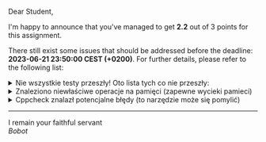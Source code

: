 Dear Student,

I'm happy to announce that you've managed to get **2.2** out of 3 points for this assignment.

There still exist some issues that should be addressed before the deadline: **2023-06-21 23:50:00 CEST (+0200)**. For further details, please refer to the following list:

<details><summary>Nie wszystkie testy przeszły! Oto lista tych co nie przeszły:</summary>1.&nbsp;FileMatrixTester.containerHasBeginEndMethodsReturningIterator<br>2.&nbsp;FileMatrixTester.containerHasIteratowWorkingWithForLoop<br>3.&nbsp;FileMatrixTester.containerHasIteratowWorkingWithStl</details>
<details><summary>Znaleziono niewłaściwe operacje na pamięci (zapewne wycieki pamieci)</summary>Memcheck,&nbsp;a&nbsp;memory&nbsp;error&nbsp;detector<br>Copyright&nbsp;(C)&nbsp;2002-2017,&nbsp;and&nbsp;GNU&nbsp;GPL'd,&nbsp;by&nbsp;Julian&nbsp;Seward&nbsp;et&nbsp;al.<br>Using&nbsp;Valgrind-3.18.1&nbsp;and&nbsp;LibVEX;&nbsp;rerun&nbsp;with&nbsp;-h&nbsp;for&nbsp;copyright&nbsp;info<br>Command:&nbsp;/tmp/tmpfyvz0_nr/student/zaj13FileMatrix/build//bin/unit_tests<br><br>Running&nbsp;main()&nbsp;from&nbsp;/tmp/tmpfyvz0_nr/student/zaj13FileMatrix/unitTests/lib/googletest/src/gtest_main.cc<br>[==========]&nbsp;Running&nbsp;15&nbsp;tests&nbsp;from&nbsp;1&nbsp;test&nbsp;suite.<br>[----------]&nbsp;Global&nbsp;test&nbsp;environment&nbsp;set-up.<br>[----------]&nbsp;15&nbsp;tests&nbsp;from&nbsp;FileMatrixTester<br>[&nbsp;RUN&nbsp;&nbsp;&nbsp;&nbsp;&nbsp;&nbsp;]&nbsp;FileMatrixTester.initialisationOfSingleElementMatrix_expectedFileCreated<br>[&nbsp;&nbsp;&nbsp;&nbsp;&nbsp;&nbsp;&nbsp;OK&nbsp;]&nbsp;FileMatrixTester.initialisationOfSingleElementMatrix_expectedFileCreated&nbsp;(93&nbsp;ms)<br>[&nbsp;RUN&nbsp;&nbsp;&nbsp;&nbsp;&nbsp;&nbsp;]&nbsp;FileMatrixTester.initialisationOfMatrixSingleColumnButMultipleRows_expectedFileWithProperSizeCreated<br>[&nbsp;&nbsp;&nbsp;&nbsp;&nbsp;&nbsp;&nbsp;OK&nbsp;]&nbsp;FileMatrixTester.initialisationOfMatrixSingleColumnButMultipleRows_expectedFileWithProperSizeCreated&nbsp;(15&nbsp;ms)<br>[&nbsp;RUN&nbsp;&nbsp;&nbsp;&nbsp;&nbsp;&nbsp;]&nbsp;FileMatrixTester.initialisationOfMatrixMultipleColumnAndSingleRow_expectedFileWithProperSizeCreated<br>[&nbsp;&nbsp;&nbsp;&nbsp;&nbsp;&nbsp;&nbsp;OK&nbsp;]&nbsp;FileMatrixTester.initialisationOfMatrixMultipleColumnAndSingleRow_expectedFileWithProperSizeCreated&nbsp;(15&nbsp;ms)<br>[&nbsp;RUN&nbsp;&nbsp;&nbsp;&nbsp;&nbsp;&nbsp;]&nbsp;FileMatrixTester.initialisationOfSquareMatrixMultipleColumnAndMultipleRows_expectedFileWithProperSizeCreated<br>[&nbsp;&nbsp;&nbsp;&nbsp;&nbsp;&nbsp;&nbsp;OK&nbsp;]&nbsp;FileMatrixTester.initialisationOfSquareMatrixMultipleColumnAndMultipleRows_expectedFileWithProperSizeCreated&nbsp;(24&nbsp;ms)<br>[&nbsp;RUN&nbsp;&nbsp;&nbsp;&nbsp;&nbsp;&nbsp;]&nbsp;FileMatrixTester.accesingMatrixDataWithTooGreatIndex_expectedThrowingOutOfRangeException<br>[&nbsp;&nbsp;&nbsp;&nbsp;&nbsp;&nbsp;&nbsp;OK&nbsp;]&nbsp;FileMatrixTester.accesingMatrixDataWithTooGreatIndex_expectedThrowingOutOfRangeException&nbsp;(50&nbsp;ms)<br>[&nbsp;RUN&nbsp;&nbsp;&nbsp;&nbsp;&nbsp;&nbsp;]&nbsp;FileMatrixTester.accesingMatrixElementsWithIndex_expectedSucessfullWriteAndRead<br>[&nbsp;&nbsp;&nbsp;&nbsp;&nbsp;&nbsp;&nbsp;OK&nbsp;]&nbsp;FileMatrixTester.accesingMatrixElementsWithIndex_expectedSucessfullWriteAndRead&nbsp;(40&nbsp;ms)<br>[&nbsp;RUN&nbsp;&nbsp;&nbsp;&nbsp;&nbsp;&nbsp;]&nbsp;FileMatrixTester.comparingOfMatrixesWithTheSameData_expectedComparationReturnsTrue<br>[&nbsp;&nbsp;&nbsp;&nbsp;&nbsp;&nbsp;&nbsp;OK&nbsp;]&nbsp;FileMatrixTester.comparingOfMatrixesWithTheSameData_expectedComparationReturnsTrue&nbsp;(85&nbsp;ms)<br>[&nbsp;RUN&nbsp;&nbsp;&nbsp;&nbsp;&nbsp;&nbsp;]&nbsp;FileMatrixTester.comparingDifferentMatrixesWithTheSameNumberOfRowsAndColumnsButDifferentData_expectedComparationReturnsFalse<br>[&nbsp;&nbsp;&nbsp;&nbsp;&nbsp;&nbsp;&nbsp;OK&nbsp;]&nbsp;FileMatrixTester.comparingDifferentMatrixesWithTheSameNumberOfRowsAndColumnsButDifferentData_expectedComparationReturnsFalse&nbsp;(25&nbsp;ms)<br>[&nbsp;RUN&nbsp;&nbsp;&nbsp;&nbsp;&nbsp;&nbsp;]&nbsp;FileMatrixTester.copyConstruction_expectedFileCopiedWithEqualBinaryData<br>[&nbsp;&nbsp;&nbsp;&nbsp;&nbsp;&nbsp;&nbsp;OK&nbsp;]&nbsp;FileMatrixTester.copyConstruction_expectedFileCopiedWithEqualBinaryData&nbsp;(2019&nbsp;ms)<br>[&nbsp;RUN&nbsp;&nbsp;&nbsp;&nbsp;&nbsp;&nbsp;]&nbsp;FileMatrixTester.assignmentOperatorCopying_expectedMatricesTheSame<br>Invalid&nbsp;read&nbsp;of&nbsp;size&nbsp;8<br>at&nbsp;0x4852934:&nbsp;memmove&nbsp;(in&nbsp;/usr/libexec/valgrind/vgpreload_memcheck-amd64-linux.so)<br>by&nbsp;0x139F89:&nbsp;unsigned&nbsp;long&nbsp;long*&nbsp;std::__copy_move<false,&nbsp;true,&nbsp;std::random_access_iterator_tag>::__copy_m<unsigned&nbsp;long&nbsp;long>(unsigned&nbsp;long&nbsp;long&nbsp;const*,&nbsp;unsigned&nbsp;long&nbsp;long&nbsp;const*,&nbsp;unsigned&nbsp;long&nbsp;long*)&nbsp;(in&nbsp;/tmp/tmpfyvz0_nr/student/zaj13FileMatrix/build/bin/unit_tests)<br>by&nbsp;0x1398F7:&nbsp;unsigned&nbsp;long&nbsp;long*&nbsp;std::__copy_move_a2<false,&nbsp;unsigned&nbsp;long&nbsp;long*,&nbsp;unsigned&nbsp;long&nbsp;long*>(unsigned&nbsp;long&nbsp;long*,&nbsp;unsigned&nbsp;long&nbsp;long*,&nbsp;unsigned&nbsp;long&nbsp;long*)&nbsp;(in&nbsp;/tmp/tmpfyvz0_nr/student/zaj13FileMatrix/build/bin/unit_tests)<br>by&nbsp;0x138AA1:&nbsp;unsigned&nbsp;long&nbsp;long*&nbsp;std::__copy_move_a1<false,&nbsp;unsigned&nbsp;long&nbsp;long*,&nbsp;unsigned&nbsp;long&nbsp;long*>(unsigned&nbsp;long&nbsp;long*,&nbsp;unsigned&nbsp;long&nbsp;long*,&nbsp;unsigned&nbsp;long&nbsp;long*)&nbsp;(in&nbsp;/tmp/tmpfyvz0_nr/student/zaj13FileMatrix/build/bin/unit_tests)<br>by&nbsp;0x136D17:&nbsp;unsigned&nbsp;long&nbsp;long*&nbsp;std::__copy_move_a<false,&nbsp;unsigned&nbsp;long&nbsp;long*,&nbsp;unsigned&nbsp;long&nbsp;long*>(unsigned&nbsp;long&nbsp;long*,&nbsp;unsigned&nbsp;long&nbsp;long*,&nbsp;unsigned&nbsp;long&nbsp;long*)&nbsp;(in&nbsp;/tmp/tmpfyvz0_nr/student/zaj13FileMatrix/build/bin/unit_tests)<br>by&nbsp;0x133090:&nbsp;unsigned&nbsp;long&nbsp;long*&nbsp;std::copy<unsigned&nbsp;long&nbsp;long*,&nbsp;unsigned&nbsp;long&nbsp;long*>(unsigned&nbsp;long&nbsp;long*,&nbsp;unsigned&nbsp;long&nbsp;long*,&nbsp;unsigned&nbsp;long&nbsp;long*)&nbsp;(in&nbsp;/tmp/tmpfyvz0_nr/student/zaj13FileMatrix/build/bin/unit_tests)<br>by&nbsp;0x12E33B:&nbsp;FileMatrix<unsigned&nbsp;long&nbsp;long,&nbsp;unsigned&nbsp;long>::copy(FileMatrix<unsigned&nbsp;long&nbsp;long,&nbsp;unsigned&nbsp;long>&nbsp;const&)&nbsp;(in&nbsp;/tmp/tmpfyvz0_nr/student/zaj13FileMatrix/build/bin/unit_tests)<br>by&nbsp;0x1289B8:&nbsp;FileMatrix<unsigned&nbsp;long&nbsp;long,&nbsp;unsigned&nbsp;long>::operator=(FileMatrix<unsigned&nbsp;long&nbsp;long,&nbsp;unsigned&nbsp;long>&nbsp;const&)&nbsp;(in&nbsp;/tmp/tmpfyvz0_nr/student/zaj13FileMatrix/build/bin/unit_tests)<br>by&nbsp;0x11B4AD:&nbsp;FileMatrixTester_assignmentOperatorCopying_expectedMatricesTheSame_Test::TestBody()&nbsp;(in&nbsp;/tmp/tmpfyvz0_nr/student/zaj13FileMatrix/build/bin/unit_tests)<br>by&nbsp;0x183DC0:&nbsp;void&nbsp;testing::internal::HandleSehExceptionsInMethodIfSupported<testing::Test,&nbsp;void>(testing::Test*,&nbsp;void&nbsp;(testing::Test::*)(),&nbsp;char&nbsp;const*)&nbsp;(in&nbsp;/tmp/tmpfyvz0_nr/student/zaj13FileMatrix/build/bin/unit_tests)<br>by&nbsp;0x17C4EC:&nbsp;void&nbsp;testing::internal::HandleExceptionsInMethodIfSupported<testing::Test,&nbsp;void>(testing::Test*,&nbsp;void&nbsp;(testing::Test::*)(),&nbsp;char&nbsp;const*)&nbsp;(in&nbsp;/tmp/tmpfyvz0_nr/student/zaj13FileMatrix/build/bin/unit_tests)<br>by&nbsp;0x15755B:&nbsp;testing::Test::Run()&nbsp;(in&nbsp;/tmp/tmpfyvz0_nr/student/zaj13FileMatrix/build/bin/unit_tests)<br>Address&nbsp;0x4eaac90&nbsp;is&nbsp;0&nbsp;bytes&nbsp;after&nbsp;a&nbsp;block&nbsp;of&nbsp;size&nbsp;800&nbsp;alloc'd<br>at&nbsp;0x484A2F3:&nbsp;operator&nbsp;new[](unsigned&nbsp;long)&nbsp;(in&nbsp;/usr/libexec/valgrind/vgpreload_memcheck-amd64-linux.so)<br>by&nbsp;0x132B4D:&nbsp;std::_MakeUniq<unsigned&nbsp;long&nbsp;long&nbsp;[]>::__array&nbsp;std::make_unique<unsigned&nbsp;long&nbsp;long&nbsp;[]>(unsigned&nbsp;long)&nbsp;(in&nbsp;/tmp/tmpfyvz0_nr/student/zaj13FileMatrix/build/bin/unit_tests)<br>by&nbsp;0x12DE1C:&nbsp;FileMatrix<unsigned&nbsp;long&nbsp;long,&nbsp;unsigned&nbsp;long>::loadRow(unsigned&nbsp;long)&nbsp;const&nbsp;(in&nbsp;/tmp/tmpfyvz0_nr/student/zaj13FileMatrix/build/bin/unit_tests)<br>by&nbsp;0x12889E:&nbsp;FileMatrix<unsigned&nbsp;long&nbsp;long,&nbsp;unsigned&nbsp;long>::operator[](unsigned&nbsp;long)&nbsp;(in&nbsp;/tmp/tmpfyvz0_nr/student/zaj13FileMatrix/build/bin/unit_tests)<br>by&nbsp;0x11B41B:&nbsp;FileMatrixTester_assignmentOperatorCopying_expectedMatricesTheSame_Test::TestBody()&nbsp;(in&nbsp;/tmp/tmpfyvz0_nr/student/zaj13FileMatrix/build/bin/unit_tests)<br>by&nbsp;0x183DC0:&nbsp;void&nbsp;testing::internal::HandleSehExceptionsInMethodIfSupported<testing::Test,&nbsp;void>(testing::Test*,&nbsp;void&nbsp;(testing::Test::*)(),&nbsp;char&nbsp;const*)&nbsp;(in&nbsp;/tmp/tmpfyvz0_nr/student/zaj13FileMatrix/build/bin/unit_tests)<br>by&nbsp;0x17C4EC:&nbsp;void&nbsp;testing::internal::HandleExceptionsInMethodIfSupported<testing::Test,&nbsp;void>(testing::Test*,&nbsp;void&nbsp;(testing::Test::*)(),&nbsp;char&nbsp;const*)&nbsp;(in&nbsp;/tmp/tmpfyvz0_nr/student/zaj13FileMatrix/build/bin/unit_tests)<br>by&nbsp;0x15755B:&nbsp;testing::Test::Run()&nbsp;(in&nbsp;/tmp/tmpfyvz0_nr/student/zaj13FileMatrix/build/bin/unit_tests)<br>by&nbsp;0x158076:&nbsp;testing::TestInfo::Run()&nbsp;(in&nbsp;/tmp/tmpfyvz0_nr/student/zaj13FileMatrix/build/bin/unit_tests)<br>by&nbsp;0x1589B4:&nbsp;testing::TestSuite::Run()&nbsp;(in&nbsp;/tmp/tmpfyvz0_nr/student/zaj13FileMatrix/build/bin/unit_tests)<br>by&nbsp;0x168D64:&nbsp;testing::internal::UnitTestImpl::RunAllTests()&nbsp;(in&nbsp;/tmp/tmpfyvz0_nr/student/zaj13FileMatrix/build/bin/unit_tests)<br>by&nbsp;0x184CD1:&nbsp;bool&nbsp;testing::internal::HandleSehExceptionsInMethodIfSupported<testing::internal::UnitTestImpl,&nbsp;bool>(testing::internal::UnitTestImpl*,&nbsp;bool&nbsp;(testing::internal::UnitTestImpl::*)(),&nbsp;char&nbsp;const*)&nbsp;(in&nbsp;/tmp/tmpfyvz0_nr/student/zaj13FileMatrix/build/bin/unit_tests)<br><br>Invalid&nbsp;read&nbsp;of&nbsp;size&nbsp;8<br>at&nbsp;0x485293F:&nbsp;memmove&nbsp;(in&nbsp;/usr/libexec/valgrind/vgpreload_memcheck-amd64-linux.so)<br>by&nbsp;0x139F89:&nbsp;unsigned&nbsp;long&nbsp;long*&nbsp;std::__copy_move<false,&nbsp;true,&nbsp;std::random_access_iterator_tag>::__copy_m<unsigned&nbsp;long&nbsp;long>(unsigned&nbsp;long&nbsp;long&nbsp;const*,&nbsp;unsigned&nbsp;long&nbsp;long&nbsp;const*,&nbsp;unsigned&nbsp;long&nbsp;long*)&nbsp;(in&nbsp;/tmp/tmpfyvz0_nr/student/zaj13FileMatrix/build/bin/unit_tests)<br>by&nbsp;0x1398F7:&nbsp;unsigned&nbsp;long&nbsp;long*&nbsp;std::__copy_move_a2<false,&nbsp;unsigned&nbsp;long&nbsp;long*,&nbsp;unsigned&nbsp;long&nbsp;long*>(unsigned&nbsp;long&nbsp;long*,&nbsp;unsigned&nbsp;long&nbsp;long*,&nbsp;unsigned&nbsp;long&nbsp;long*)&nbsp;(in&nbsp;/tmp/tmpfyvz0_nr/student/zaj13FileMatrix/build/bin/unit_tests)<br>by&nbsp;0x138AA1:&nbsp;unsigned&nbsp;long&nbsp;long*&nbsp;std::__copy_move_a1<false,&nbsp;unsigned&nbsp;long&nbsp;long*,&nbsp;unsigned&nbsp;long&nbsp;long*>(unsigned&nbsp;long&nbsp;long*,&nbsp;unsigned&nbsp;long&nbsp;long*,&nbsp;unsigned&nbsp;long&nbsp;long*)&nbsp;(in&nbsp;/tmp/tmpfyvz0_nr/student/zaj13FileMatrix/build/bin/unit_tests)<br>by&nbsp;0x136D17:&nbsp;unsigned&nbsp;long&nbsp;long*&nbsp;std::__copy_move_a<false,&nbsp;unsigned&nbsp;long&nbsp;long*,&nbsp;unsigned&nbsp;long&nbsp;long*>(unsigned&nbsp;long&nbsp;long*,&nbsp;unsigned&nbsp;long&nbsp;long*,&nbsp;unsigned&nbsp;long&nbsp;long*)&nbsp;(in&nbsp;/tmp/tmpfyvz0_nr/student/zaj13FileMatrix/build/bin/unit_tests)<br>by&nbsp;0x133090:&nbsp;unsigned&nbsp;long&nbsp;long*&nbsp;std::copy<unsigned&nbsp;long&nbsp;long*,&nbsp;unsigned&nbsp;long&nbsp;long*>(unsigned&nbsp;long&nbsp;long*,&nbsp;unsigned&nbsp;long&nbsp;long*,&nbsp;unsigned&nbsp;long&nbsp;long*)&nbsp;(in&nbsp;/tmp/tmpfyvz0_nr/student/zaj13FileMatrix/build/bin/unit_tests)<br>by&nbsp;0x12E33B:&nbsp;FileMatrix<unsigned&nbsp;long&nbsp;long,&nbsp;unsigned&nbsp;long>::copy(FileMatrix<unsigned&nbsp;long&nbsp;long,&nbsp;unsigned&nbsp;long>&nbsp;const&)&nbsp;(in&nbsp;/tmp/tmpfyvz0_nr/student/zaj13FileMatrix/build/bin/unit_tests)<br>by&nbsp;0x1289B8:&nbsp;FileMatrix<unsigned&nbsp;long&nbsp;long,&nbsp;unsigned&nbsp;long>::operator=(FileMatrix<unsigned&nbsp;long&nbsp;long,&nbsp;unsigned&nbsp;long>&nbsp;const&)&nbsp;(in&nbsp;/tmp/tmpfyvz0_nr/student/zaj13FileMatrix/build/bin/unit_tests)<br>by&nbsp;0x11B4AD:&nbsp;FileMatrixTester_assignmentOperatorCopying_expectedMatricesTheSame_Test::TestBody()&nbsp;(in&nbsp;/tmp/tmpfyvz0_nr/student/zaj13FileMatrix/build/bin/unit_tests)<br>by&nbsp;0x183DC0:&nbsp;void&nbsp;testing::internal::HandleSehExceptionsInMethodIfSupported<testing::Test,&nbsp;void>(testing::Test*,&nbsp;void&nbsp;(testing::Test::*)(),&nbsp;char&nbsp;const*)&nbsp;(in&nbsp;/tmp/tmpfyvz0_nr/student/zaj13FileMatrix/build/bin/unit_tests)<br>by&nbsp;0x17C4EC:&nbsp;void&nbsp;testing::internal::HandleExceptionsInMethodIfSupported<testing::Test,&nbsp;void>(testing::Test*,&nbsp;void&nbsp;(testing::Test::*)(),&nbsp;char&nbsp;const*)&nbsp;(in&nbsp;/tmp/tmpfyvz0_nr/student/zaj13FileMatrix/build/bin/unit_tests)<br>by&nbsp;0x15755B:&nbsp;testing::Test::Run()&nbsp;(in&nbsp;/tmp/tmpfyvz0_nr/student/zaj13FileMatrix/build/bin/unit_tests)<br>Address&nbsp;0x4eaac98&nbsp;is&nbsp;8&nbsp;bytes&nbsp;after&nbsp;a&nbsp;block&nbsp;of&nbsp;size&nbsp;800&nbsp;alloc'd<br>at&nbsp;0x484A2F3:&nbsp;operator&nbsp;new[](unsigned&nbsp;long)&nbsp;(in&nbsp;/usr/libexec/valgrind/vgpreload_memcheck-amd64-linux.so)<br>by&nbsp;0x132B4D:&nbsp;std::_MakeUniq<unsigned&nbsp;long&nbsp;long&nbsp;[]>::__array&nbsp;std::make_unique<unsigned&nbsp;long&nbsp;long&nbsp;[]>(unsigned&nbsp;long)&nbsp;(in&nbsp;/tmp/tmpfyvz0_nr/student/zaj13FileMatrix/build/bin/unit_tests)<br>by&nbsp;0x12DE1C:&nbsp;FileMatrix<unsigned&nbsp;long&nbsp;long,&nbsp;unsigned&nbsp;long>::loadRow(unsigned&nbsp;long)&nbsp;const&nbsp;(in&nbsp;/tmp/tmpfyvz0_nr/student/zaj13FileMatrix/build/bin/unit_tests)<br>by&nbsp;0x12889E:&nbsp;FileMatrix<unsigned&nbsp;long&nbsp;long,&nbsp;unsigned&nbsp;long>::operator[](unsigned&nbsp;long)&nbsp;(in&nbsp;/tmp/tmpfyvz0_nr/student/zaj13FileMatrix/build/bin/unit_tests)<br>by&nbsp;0x11B41B:&nbsp;FileMatrixTester_assignmentOperatorCopying_expectedMatricesTheSame_Test::TestBody()&nbsp;(in&nbsp;/tmp/tmpfyvz0_nr/student/zaj13FileMatrix/build/bin/unit_tests)<br>by&nbsp;0x183DC0:&nbsp;void&nbsp;testing::internal::HandleSehExceptionsInMethodIfSupported<testing::Test,&nbsp;void>(testing::Test*,&nbsp;void&nbsp;(testing::Test::*)(),&nbsp;char&nbsp;const*)&nbsp;(in&nbsp;/tmp/tmpfyvz0_nr/student/zaj13FileMatrix/build/bin/unit_tests)<br>by&nbsp;0x17C4EC:&nbsp;void&nbsp;testing::internal::HandleExceptionsInMethodIfSupported<testing::Test,&nbsp;void>(testing::Test*,&nbsp;void&nbsp;(testing::Test::*)(),&nbsp;char&nbsp;const*)&nbsp;(in&nbsp;/tmp/tmpfyvz0_nr/student/zaj13FileMatrix/build/bin/unit_tests)<br>by&nbsp;0x15755B:&nbsp;testing::Test::Run()&nbsp;(in&nbsp;/tmp/tmpfyvz0_nr/student/zaj13FileMatrix/build/bin/unit_tests)<br>by&nbsp;0x158076:&nbsp;testing::TestInfo::Run()&nbsp;(in&nbsp;/tmp/tmpfyvz0_nr/student/zaj13FileMatrix/build/bin/unit_tests)<br>by&nbsp;0x1589B4:&nbsp;testing::TestSuite::Run()&nbsp;(in&nbsp;/tmp/tmpfyvz0_nr/student/zaj13FileMatrix/build/bin/unit_tests)<br>by&nbsp;0x168D64:&nbsp;testing::internal::UnitTestImpl::RunAllTests()&nbsp;(in&nbsp;/tmp/tmpfyvz0_nr/student/zaj13FileMatrix/build/bin/unit_tests)<br>by&nbsp;0x184CD1:&nbsp;bool&nbsp;testing::internal::HandleSehExceptionsInMethodIfSupported<testing::internal::UnitTestImpl,&nbsp;bool>(testing::internal::UnitTestImpl*,&nbsp;bool&nbsp;(testing::internal::UnitTestImpl::*)(),&nbsp;char&nbsp;const*)&nbsp;(in&nbsp;/tmp/tmpfyvz0_nr/student/zaj13FileMatrix/build/bin/unit_tests)<br><br>Invalid&nbsp;read&nbsp;of&nbsp;size&nbsp;8<br>at&nbsp;0x4852947:&nbsp;memmove&nbsp;(in&nbsp;/usr/libexec/valgrind/vgpreload_memcheck-amd64-linux.so)<br>by&nbsp;0x139F89:&nbsp;unsigned&nbsp;long&nbsp;long*&nbsp;std::__copy_move<false,&nbsp;true,&nbsp;std::random_access_iterator_tag>::__copy_m<unsigned&nbsp;long&nbsp;long>(unsigned&nbsp;long&nbsp;long&nbsp;const*,&nbsp;unsigned&nbsp;long&nbsp;long&nbsp;const*,&nbsp;unsigned&nbsp;long&nbsp;long*)&nbsp;(in&nbsp;/tmp/tmpfyvz0_nr/student/zaj13FileMatrix/build/bin/unit_tests)<br>by&nbsp;0x1398F7:&nbsp;unsigned&nbsp;long&nbsp;long*&nbsp;std::__copy_move_a2<false,&nbsp;unsigned&nbsp;long&nbsp;long*,&nbsp;unsigned&nbsp;long&nbsp;long*>(unsigned&nbsp;long&nbsp;long*,&nbsp;unsigned&nbsp;long&nbsp;long*,&nbsp;unsigned&nbsp;long&nbsp;long*)&nbsp;(in&nbsp;/tmp/tmpfyvz0_nr/student/zaj13FileMatrix/build/bin/unit_tests)<br>by&nbsp;0x138AA1:&nbsp;unsigned&nbsp;long&nbsp;long*&nbsp;std::__copy_move_a1<false,&nbsp;unsigned&nbsp;long&nbsp;long*,&nbsp;unsigned&nbsp;long&nbsp;long*>(unsigned&nbsp;long&nbsp;long*,&nbsp;unsigned&nbsp;long&nbsp;long*,&nbsp;unsigned&nbsp;long&nbsp;long*)&nbsp;(in&nbsp;/tmp/tmpfyvz0_nr/student/zaj13FileMatrix/build/bin/unit_tests)<br>by&nbsp;0x136D17:&nbsp;unsigned&nbsp;long&nbsp;long*&nbsp;std::__copy_move_a<false,&nbsp;unsigned&nbsp;long&nbsp;long*,&nbsp;unsigned&nbsp;long&nbsp;long*>(unsigned&nbsp;long&nbsp;long*,&nbsp;unsigned&nbsp;long&nbsp;long*,&nbsp;unsigned&nbsp;long&nbsp;long*)&nbsp;(in&nbsp;/tmp/tmpfyvz0_nr/student/zaj13FileMatrix/build/bin/unit_tests)<br>by&nbsp;0x133090:&nbsp;unsigned&nbsp;long&nbsp;long*&nbsp;std::copy<unsigned&nbsp;long&nbsp;long*,&nbsp;unsigned&nbsp;long&nbsp;long*>(unsigned&nbsp;long&nbsp;long*,&nbsp;unsigned&nbsp;long&nbsp;long*,&nbsp;unsigned&nbsp;long&nbsp;long*)&nbsp;(in&nbsp;/tmp/tmpfyvz0_nr/student/zaj13FileMatrix/build/bin/unit_tests)<br>by&nbsp;0x12E33B:&nbsp;FileMatrix<unsigned&nbsp;long&nbsp;long,&nbsp;unsigned&nbsp;long>::copy(FileMatrix<unsigned&nbsp;long&nbsp;long,&nbsp;unsigned&nbsp;long>&nbsp;const&)&nbsp;(in&nbsp;/tmp/tmpfyvz0_nr/student/zaj13FileMatrix/build/bin/unit_tests)<br>by&nbsp;0x1289B8:&nbsp;FileMatrix<unsigned&nbsp;long&nbsp;long,&nbsp;unsigned&nbsp;long>::operator=(FileMatrix<unsigned&nbsp;long&nbsp;long,&nbsp;unsigned&nbsp;long>&nbsp;const&)&nbsp;(in&nbsp;/tmp/tmpfyvz0_nr/student/zaj13FileMatrix/build/bin/unit_tests)<br>by&nbsp;0x11B4AD:&nbsp;FileMatrixTester_assignmentOperatorCopying_expectedMatricesTheSame_Test::TestBody()&nbsp;(in&nbsp;/tmp/tmpfyvz0_nr/student/zaj13FileMatrix/build/bin/unit_tests)<br>by&nbsp;0x183DC0:&nbsp;void&nbsp;testing::internal::HandleSehExceptionsInMethodIfSupported<testing::Test,&nbsp;void>(testing::Test*,&nbsp;void&nbsp;(testing::Test::*)(),&nbsp;char&nbsp;const*)&nbsp;(in&nbsp;/tmp/tmpfyvz0_nr/student/zaj13FileMatrix/build/bin/unit_tests)<br>by&nbsp;0x17C4EC:&nbsp;void&nbsp;testing::internal::HandleExceptionsInMethodIfSupported<testing::Test,&nbsp;void>(testing::Test*,&nbsp;void&nbsp;(testing::Test::*)(),&nbsp;char&nbsp;const*)&nbsp;(in&nbsp;/tmp/tmpfyvz0_nr/student/zaj13FileMatrix/build/bin/unit_tests)<br>by&nbsp;0x15755B:&nbsp;testing::Test::Run()&nbsp;(in&nbsp;/tmp/tmpfyvz0_nr/student/zaj13FileMatrix/build/bin/unit_tests)<br>Address&nbsp;0x4eaaca0&nbsp;is&nbsp;16&nbsp;bytes&nbsp;after&nbsp;a&nbsp;block&nbsp;of&nbsp;size&nbsp;800&nbsp;alloc'd<br>at&nbsp;0x484A2F3:&nbsp;operator&nbsp;new[](unsigned&nbsp;long)&nbsp;(in&nbsp;/usr/libexec/valgrind/vgpreload_memcheck-amd64-linux.so)<br>by&nbsp;0x132B4D:&nbsp;std::_MakeUniq<unsigned&nbsp;long&nbsp;long&nbsp;[]>::__array&nbsp;std::make_unique<unsigned&nbsp;long&nbsp;long&nbsp;[]>(unsigned&nbsp;long)&nbsp;(in&nbsp;/tmp/tmpfyvz0_nr/student/zaj13FileMatrix/build/bin/unit_tests)<br>by&nbsp;0x12DE1C:&nbsp;FileMatrix<unsigned&nbsp;long&nbsp;long,&nbsp;unsigned&nbsp;long>::loadRow(unsigned&nbsp;long)&nbsp;const&nbsp;(in&nbsp;/tmp/tmpfyvz0_nr/student/zaj13FileMatrix/build/bin/unit_tests)<br>by&nbsp;0x12889E:&nbsp;FileMatrix<unsigned&nbsp;long&nbsp;long,&nbsp;unsigned&nbsp;long>::operator[](unsigned&nbsp;long)&nbsp;(in&nbsp;/tmp/tmpfyvz0_nr/student/zaj13FileMatrix/build/bin/unit_tests)<br>by&nbsp;0x11B41B:&nbsp;FileMatrixTester_assignmentOperatorCopying_expectedMatricesTheSame_Test::TestBody()&nbsp;(in&nbsp;/tmp/tmpfyvz0_nr/student/zaj13FileMatrix/build/bin/unit_tests)<br>by&nbsp;0x183DC0:&nbsp;void&nbsp;testing::internal::HandleSehExceptionsInMethodIfSupported<testing::Test,&nbsp;void>(testing::Test*,&nbsp;void&nbsp;(testing::Test::*)(),&nbsp;char&nbsp;const*)&nbsp;(in&nbsp;/tmp/tmpfyvz0_nr/student/zaj13FileMatrix/build/bin/unit_tests)<br>by&nbsp;0x17C4EC:&nbsp;void&nbsp;testing::internal::HandleExceptionsInMethodIfSupported<testing::Test,&nbsp;void>(testing::Test*,&nbsp;void&nbsp;(testing::Test::*)(),&nbsp;char&nbsp;const*)&nbsp;(in&nbsp;/tmp/tmpfyvz0_nr/student/zaj13FileMatrix/build/bin/unit_tests)<br>by&nbsp;0x15755B:&nbsp;testing::Test::Run()&nbsp;(in&nbsp;/tmp/tmpfyvz0_nr/student/zaj13FileMatrix/build/bin/unit_tests)<br>by&nbsp;0x158076:&nbsp;testing::TestInfo::Run()&nbsp;(in&nbsp;/tmp/tmpfyvz0_nr/student/zaj13FileMatrix/build/bin/unit_tests)<br>by&nbsp;0x1589B4:&nbsp;testing::TestSuite::Run()&nbsp;(in&nbsp;/tmp/tmpfyvz0_nr/student/zaj13FileMatrix/build/bin/unit_tests)<br>by&nbsp;0x168D64:&nbsp;testing::internal::UnitTestImpl::RunAllTests()&nbsp;(in&nbsp;/tmp/tmpfyvz0_nr/student/zaj13FileMatrix/build/bin/unit_tests)<br>by&nbsp;0x184CD1:&nbsp;bool&nbsp;testing::internal::HandleSehExceptionsInMethodIfSupported<testing::internal::UnitTestImpl,&nbsp;bool>(testing::internal::UnitTestImpl*,&nbsp;bool&nbsp;(testing::internal::UnitTestImpl::*)(),&nbsp;char&nbsp;const*)&nbsp;(in&nbsp;/tmp/tmpfyvz0_nr/student/zaj13FileMatrix/build/bin/unit_tests)<br><br>Invalid&nbsp;read&nbsp;of&nbsp;size&nbsp;8<br>at&nbsp;0x485294F:&nbsp;memmove&nbsp;(in&nbsp;/usr/libexec/valgrind/vgpreload_memcheck-amd64-linux.so)<br>by&nbsp;0x139F89:&nbsp;unsigned&nbsp;long&nbsp;long*&nbsp;std::__copy_move<false,&nbsp;true,&nbsp;std::random_access_iterator_tag>::__copy_m<unsigned&nbsp;long&nbsp;long>(unsigned&nbsp;long&nbsp;long&nbsp;const*,&nbsp;unsigned&nbsp;long&nbsp;long&nbsp;const*,&nbsp;unsigned&nbsp;long&nbsp;long*)&nbsp;(in&nbsp;/tmp/tmpfyvz0_nr/student/zaj13FileMatrix/build/bin/unit_tests)<br>by&nbsp;0x1398F7:&nbsp;unsigned&nbsp;long&nbsp;long*&nbsp;std::__copy_move_a2<false,&nbsp;unsigned&nbsp;long&nbsp;long*,&nbsp;unsigned&nbsp;long&nbsp;long*>(unsigned&nbsp;long&nbsp;long*,&nbsp;unsigned&nbsp;long&nbsp;long*,&nbsp;unsigned&nbsp;long&nbsp;long*)&nbsp;(in&nbsp;/tmp/tmpfyvz0_nr/student/zaj13FileMatrix/build/bin/unit_tests)<br>by&nbsp;0x138AA1:&nbsp;unsigned&nbsp;long&nbsp;long*&nbsp;std::__copy_move_a1<false,&nbsp;unsigned&nbsp;long&nbsp;long*,&nbsp;unsigned&nbsp;long&nbsp;long*>(unsigned&nbsp;long&nbsp;long*,&nbsp;unsigned&nbsp;long&nbsp;long*,&nbsp;unsigned&nbsp;long&nbsp;long*)&nbsp;(in&nbsp;/tmp/tmpfyvz0_nr/student/zaj13FileMatrix/build/bin/unit_tests)<br>by&nbsp;0x136D17:&nbsp;unsigned&nbsp;long&nbsp;long*&nbsp;std::__copy_move_a<false,&nbsp;unsigned&nbsp;long&nbsp;long*,&nbsp;unsigned&nbsp;long&nbsp;long*>(unsigned&nbsp;long&nbsp;long*,&nbsp;unsigned&nbsp;long&nbsp;long*,&nbsp;unsigned&nbsp;long&nbsp;long*)&nbsp;(in&nbsp;/tmp/tmpfyvz0_nr/student/zaj13FileMatrix/build/bin/unit_tests)<br>by&nbsp;0x133090:&nbsp;unsigned&nbsp;long&nbsp;long*&nbsp;std::copy<unsigned&nbsp;long&nbsp;long*,&nbsp;unsigned&nbsp;long&nbsp;long*>(unsigned&nbsp;long&nbsp;long*,&nbsp;unsigned&nbsp;long&nbsp;long*,&nbsp;unsigned&nbsp;long&nbsp;long*)&nbsp;(in&nbsp;/tmp/tmpfyvz0_nr/student/zaj13FileMatrix/build/bin/unit_tests)<br>by&nbsp;0x12E33B:&nbsp;FileMatrix<unsigned&nbsp;long&nbsp;long,&nbsp;unsigned&nbsp;long>::copy(FileMatrix<unsigned&nbsp;long&nbsp;long,&nbsp;unsigned&nbsp;long>&nbsp;const&)&nbsp;(in&nbsp;/tmp/tmpfyvz0_nr/student/zaj13FileMatrix/build/bin/unit_tests)<br>by&nbsp;0x1289B8:&nbsp;FileMatrix<unsigned&nbsp;long&nbsp;long,&nbsp;unsigned&nbsp;long>::operator=(FileMatrix<unsigned&nbsp;long&nbsp;long,&nbsp;unsigned&nbsp;long>&nbsp;const&)&nbsp;(in&nbsp;/tmp/tmpfyvz0_nr/student/zaj13FileMatrix/build/bin/unit_tests)<br>by&nbsp;0x11B4AD:&nbsp;FileMatrixTester_assignmentOperatorCopying_expectedMatricesTheSame_Test::TestBody()&nbsp;(in&nbsp;/tmp/tmpfyvz0_nr/student/zaj13FileMatrix/build/bin/unit_tests)<br>by&nbsp;0x183DC0:&nbsp;void&nbsp;testing::internal::HandleSehExceptionsInMethodIfSupported<testing::Test,&nbsp;void>(testing::Test*,&nbsp;void&nbsp;(testing::Test::*)(),&nbsp;char&nbsp;const*)&nbsp;(in&nbsp;/tmp/tmpfyvz0_nr/student/zaj13FileMatrix/build/bin/unit_tests)<br>by&nbsp;0x17C4EC:&nbsp;void&nbsp;testing::internal::HandleExceptionsInMethodIfSupported<testing::Test,&nbsp;void>(testing::Test*,&nbsp;void&nbsp;(testing::Test::*)(),&nbsp;char&nbsp;const*)&nbsp;(in&nbsp;/tmp/tmpfyvz0_nr/student/zaj13FileMatrix/build/bin/unit_tests)<br>by&nbsp;0x15755B:&nbsp;testing::Test::Run()&nbsp;(in&nbsp;/tmp/tmpfyvz0_nr/student/zaj13FileMatrix/build/bin/unit_tests)<br>Address&nbsp;0x4eaaca8&nbsp;is&nbsp;24&nbsp;bytes&nbsp;after&nbsp;a&nbsp;block&nbsp;of&nbsp;size&nbsp;800&nbsp;in&nbsp;arena&nbsp;"client"<br><br>[&nbsp;&nbsp;&nbsp;&nbsp;&nbsp;&nbsp;&nbsp;OK&nbsp;]&nbsp;FileMatrixTester.assignmentOperatorCopying_expectedMatricesTheSame&nbsp;(3696&nbsp;ms)<br>[&nbsp;RUN&nbsp;&nbsp;&nbsp;&nbsp;&nbsp;&nbsp;]&nbsp;FileMatrixTester.moveConstruction_expectedFileMovedButSourceObjectUsable<br>[&nbsp;&nbsp;&nbsp;&nbsp;&nbsp;&nbsp;&nbsp;OK&nbsp;]&nbsp;FileMatrixTester.moveConstruction_expectedFileMovedButSourceObjectUsable&nbsp;(1771&nbsp;ms)<br>[&nbsp;RUN&nbsp;&nbsp;&nbsp;&nbsp;&nbsp;&nbsp;]&nbsp;FileMatrixTester.assignmentOperatorMoving_expectedFileMovedButSourceObjectUsable<br>[&nbsp;&nbsp;&nbsp;&nbsp;&nbsp;&nbsp;&nbsp;OK&nbsp;]&nbsp;FileMatrixTester.assignmentOperatorMoving_expectedFileMovedButSourceObjectUsable&nbsp;(1712&nbsp;ms)<br>[&nbsp;RUN&nbsp;&nbsp;&nbsp;&nbsp;&nbsp;&nbsp;]&nbsp;FileMatrixTester.containerHasBeginEndMethodsReturningIterator<br>/tmp/tmpfyvz0_nr/student/zaj13FileMatrix/unitTests/FileMatrixTests.cpp:597:&nbsp;Failure<br>Failed<br>Iterator&nbsp;not&nbsp;implemented!<br>[&nbsp;&nbsp;FAILED&nbsp;&nbsp;]&nbsp;FileMatrixTester.containerHasBeginEndMethodsReturningIterator&nbsp;(41&nbsp;ms)<br>[&nbsp;RUN&nbsp;&nbsp;&nbsp;&nbsp;&nbsp;&nbsp;]&nbsp;FileMatrixTester.containerHasIteratowWorkingWithForLoop<br>/tmp/tmpfyvz0_nr/student/zaj13FileMatrix/unitTests/FileMatrixTests.cpp:638:&nbsp;Failure<br>Failed<br>Iterator&nbsp;not&nbsp;implemented!<br>[&nbsp;&nbsp;FAILED&nbsp;&nbsp;]&nbsp;FileMatrixTester.containerHasIteratowWorkingWithForLoop&nbsp;(10&nbsp;ms)<br>[&nbsp;RUN&nbsp;&nbsp;&nbsp;&nbsp;&nbsp;&nbsp;]&nbsp;FileMatrixTester.containerHasIteratowWorkingWithStl<br>/tmp/tmpfyvz0_nr/student/zaj13FileMatrix/unitTests/FileMatrixTests.cpp:679:&nbsp;Failure<br>Failed<br>Iterator&nbsp;not&nbsp;implemented!<br>[&nbsp;&nbsp;FAILED&nbsp;&nbsp;]&nbsp;FileMatrixTester.containerHasIteratowWorkingWithStl&nbsp;(8&nbsp;ms)<br>[----------]&nbsp;15&nbsp;tests&nbsp;from&nbsp;FileMatrixTester&nbsp;(9629&nbsp;ms&nbsp;total)<br><br>[----------]&nbsp;Global&nbsp;test&nbsp;environment&nbsp;tear-down<br>[==========]&nbsp;15&nbsp;tests&nbsp;from&nbsp;1&nbsp;test&nbsp;suite&nbsp;ran.&nbsp;(9679&nbsp;ms&nbsp;total)<br>[&nbsp;&nbsp;PASSED&nbsp;&nbsp;]&nbsp;12&nbsp;tests.<br>[&nbsp;&nbsp;FAILED&nbsp;&nbsp;]&nbsp;3&nbsp;tests,&nbsp;listed&nbsp;below:<br>[&nbsp;&nbsp;FAILED&nbsp;&nbsp;]&nbsp;FileMatrixTester.containerHasBeginEndMethodsReturningIterator<br>[&nbsp;&nbsp;FAILED&nbsp;&nbsp;]&nbsp;FileMatrixTester.containerHasIteratowWorkingWithForLoop<br>[&nbsp;&nbsp;FAILED&nbsp;&nbsp;]&nbsp;FileMatrixTester.containerHasIteratowWorkingWithStl<br><br>3&nbsp;FAILED&nbsp;TESTS<br><br>HEAP&nbsp;SUMMARY:<br>in&nbsp;use&nbsp;at&nbsp;exit:&nbsp;0&nbsp;bytes&nbsp;in&nbsp;0&nbsp;blocks<br>total&nbsp;heap&nbsp;usage:&nbsp;91,310&nbsp;allocs,&nbsp;91,310&nbsp;frees,&nbsp;67,166,799&nbsp;bytes&nbsp;allocated<br><br>All&nbsp;heap&nbsp;blocks&nbsp;were&nbsp;freed&nbsp;--&nbsp;no&nbsp;leaks&nbsp;are&nbsp;possible<br><br>For&nbsp;lists&nbsp;of&nbsp;detected&nbsp;and&nbsp;suppressed&nbsp;errors,&nbsp;rerun&nbsp;with:&nbsp;-s<br>ERROR&nbsp;SUMMARY:&nbsp;300&nbsp;errors&nbsp;from&nbsp;4&nbsp;contexts&nbsp;(suppressed:&nbsp;0&nbsp;from&nbsp;0)<br>Szczegóły&nbsp;w&nbsp;pliku:&nbsp;"valgrind.log"</details>
<details><summary>Cppcheck znalazł potencjalne błędy (to narzędzie może się pomylić)</summary>/tmp/tmpfyvz0_nr/student/zaj13FileMatrix/FileMatrix.hpp:58:5:&nbsp;warning:&nbsp;Class&nbsp;'FileMatrix&nbsp;<&nbsp;int8_t&nbsp;,&nbsp;unsigned&nbsp;long&nbsp;>'&nbsp;has&nbsp;a&nbsp;constructor&nbsp;with&nbsp;1&nbsp;argument&nbsp;that&nbsp;is&nbsp;not&nbsp;explicit.&nbsp;[noExplicitConstructor]<br>&nbsp;&nbsp;&nbsp;&nbsp;FileMatrix(const&nbsp;std::string&&nbsp;filename):&nbsp;filename_(filename)<br>&nbsp;&nbsp;&nbsp;&nbsp;^<br>/tmp/tmpfyvz0_nr/student/zaj13FileMatrix/FileMatrix.hpp:58:5:&nbsp;warning:&nbsp;Class&nbsp;'FileMatrix&nbsp;<&nbsp;int16_t&nbsp;,&nbsp;unsigned&nbsp;long&nbsp;>'&nbsp;has&nbsp;a&nbsp;constructor&nbsp;with&nbsp;1&nbsp;argument&nbsp;that&nbsp;is&nbsp;not&nbsp;explicit.&nbsp;[noExplicitConstructor]<br>&nbsp;&nbsp;&nbsp;&nbsp;FileMatrix(const&nbsp;std::string&&nbsp;filename):&nbsp;filename_(filename)<br>&nbsp;&nbsp;&nbsp;&nbsp;^<br>/tmp/tmpfyvz0_nr/student/zaj13FileMatrix/FileMatrix.hpp:58:5:&nbsp;warning:&nbsp;Class&nbsp;'FileMatrix&nbsp;<&nbsp;int32_t&nbsp;,&nbsp;unsigned&nbsp;long&nbsp;>'&nbsp;has&nbsp;a&nbsp;constructor&nbsp;with&nbsp;1&nbsp;argument&nbsp;that&nbsp;is&nbsp;not&nbsp;explicit.&nbsp;[noExplicitConstructor]<br>&nbsp;&nbsp;&nbsp;&nbsp;FileMatrix(const&nbsp;std::string&&nbsp;filename):&nbsp;filename_(filename)<br>&nbsp;&nbsp;&nbsp;&nbsp;^<br>/tmp/tmpfyvz0_nr/student/zaj13FileMatrix/FileMatrix.hpp:58:5:&nbsp;warning:&nbsp;Class&nbsp;'FileMatrix&nbsp;<&nbsp;int64_t&nbsp;,&nbsp;unsigned&nbsp;long&nbsp;>'&nbsp;has&nbsp;a&nbsp;constructor&nbsp;with&nbsp;1&nbsp;argument&nbsp;that&nbsp;is&nbsp;not&nbsp;explicit.&nbsp;[noExplicitConstructor]<br>&nbsp;&nbsp;&nbsp;&nbsp;FileMatrix(const&nbsp;std::string&&nbsp;filename):&nbsp;filename_(filename)<br>&nbsp;&nbsp;&nbsp;&nbsp;^<br>/tmp/tmpfyvz0_nr/student/zaj13FileMatrix/FileMatrix.hpp:58:5:&nbsp;warning:&nbsp;Class&nbsp;'FileMatrix&nbsp;<&nbsp;double&nbsp;,&nbsp;unsigned&nbsp;long&nbsp;>'&nbsp;has&nbsp;a&nbsp;constructor&nbsp;with&nbsp;1&nbsp;argument&nbsp;that&nbsp;is&nbsp;not&nbsp;explicit.&nbsp;[noExplicitConstructor]<br>&nbsp;&nbsp;&nbsp;&nbsp;FileMatrix(const&nbsp;std::string&&nbsp;filename):&nbsp;filename_(filename)<br>&nbsp;&nbsp;&nbsp;&nbsp;^<br>/tmp/tmpfyvz0_nr/student/zaj13FileMatrix/FileMatrix.hpp:58:5:&nbsp;warning:&nbsp;Class&nbsp;'FileMatrix&nbsp;<&nbsp;float&nbsp;,&nbsp;unsigned&nbsp;long&nbsp;>'&nbsp;has&nbsp;a&nbsp;constructor&nbsp;with&nbsp;1&nbsp;argument&nbsp;that&nbsp;is&nbsp;not&nbsp;explicit.&nbsp;[noExplicitConstructor]<br>&nbsp;&nbsp;&nbsp;&nbsp;FileMatrix(const&nbsp;std::string&&nbsp;filename):&nbsp;filename_(filename)<br>&nbsp;&nbsp;&nbsp;&nbsp;^<br>/tmp/tmpfyvz0_nr/student/zaj13FileMatrix/FileMatrix.hpp:58:5:&nbsp;warning:&nbsp;Class&nbsp;'FileMatrix&nbsp;<&nbsp;unsigned&nbsp;long&nbsp;,&nbsp;unsigned&nbsp;long&nbsp;>'&nbsp;has&nbsp;a&nbsp;constructor&nbsp;with&nbsp;1&nbsp;argument&nbsp;that&nbsp;is&nbsp;not&nbsp;explicit.&nbsp;[noExplicitConstructor]<br>&nbsp;&nbsp;&nbsp;&nbsp;FileMatrix(const&nbsp;std::string&&nbsp;filename):&nbsp;filename_(filename)<br>&nbsp;&nbsp;&nbsp;&nbsp;^<br>/tmp/tmpfyvz0_nr/student/zaj13FileMatrix/FileMatrix.hpp:58:5:&nbsp;warning:&nbsp;Class&nbsp;'FileMatrix&nbsp;<&nbsp;char&nbsp;,&nbsp;unsigned&nbsp;long&nbsp;>'&nbsp;has&nbsp;a&nbsp;constructor&nbsp;with&nbsp;1&nbsp;argument&nbsp;that&nbsp;is&nbsp;not&nbsp;explicit.&nbsp;[noExplicitConstructor]<br>&nbsp;&nbsp;&nbsp;&nbsp;FileMatrix(const&nbsp;std::string&&nbsp;filename):&nbsp;filename_(filename)<br>&nbsp;&nbsp;&nbsp;&nbsp;^<br>/tmp/tmpfyvz0_nr/student/zaj13FileMatrix/FileMatrix.hpp:58:5:&nbsp;warning:&nbsp;Class&nbsp;'FileMatrix&nbsp;<&nbsp;unsigned&nbsp;int&nbsp;,&nbsp;unsigned&nbsp;long&nbsp;>'&nbsp;has&nbsp;a&nbsp;constructor&nbsp;with&nbsp;1&nbsp;argument&nbsp;that&nbsp;is&nbsp;not&nbsp;explicit.&nbsp;[noExplicitConstructor]<br>&nbsp;&nbsp;&nbsp;&nbsp;FileMatrix(const&nbsp;std::string&&nbsp;filename):&nbsp;filename_(filename)<br>&nbsp;&nbsp;&nbsp;&nbsp;^<br>/tmp/tmpfyvz0_nr/student/zaj13FileMatrix/FileMatrix.hpp:58:5:&nbsp;warning:&nbsp;Class&nbsp;'FileMatrix&nbsp;<&nbsp;long&nbsp;long&nbsp;,&nbsp;unsigned&nbsp;long&nbsp;>'&nbsp;has&nbsp;a&nbsp;constructor&nbsp;with&nbsp;1&nbsp;argument&nbsp;that&nbsp;is&nbsp;not&nbsp;explicit.&nbsp;[noExplicitConstructor]<br>&nbsp;&nbsp;&nbsp;&nbsp;FileMatrix(const&nbsp;std::string&&nbsp;filename):&nbsp;filename_(filename)<br>&nbsp;&nbsp;&nbsp;&nbsp;^<br>/tmp/tmpfyvz0_nr/student/zaj13FileMatrix/FileMatrix.hpp:58:5:&nbsp;warning:&nbsp;Class&nbsp;'FileMatrix&nbsp;<&nbsp;unsigned&nbsp;long&nbsp;long&nbsp;,&nbsp;unsigned&nbsp;long&nbsp;>'&nbsp;has&nbsp;a&nbsp;constructor&nbsp;with&nbsp;1&nbsp;argument&nbsp;that&nbsp;is&nbsp;not&nbsp;explicit.&nbsp;[noExplicitConstructor]<br>&nbsp;&nbsp;&nbsp;&nbsp;FileMatrix(const&nbsp;std::string&&nbsp;filename):&nbsp;filename_(filename)<br>&nbsp;&nbsp;&nbsp;&nbsp;^<br>/tmp/tmpfyvz0_nr/student/zaj13FileMatrix/FileMatrix.hpp:58:5:&nbsp;warning:&nbsp;Class&nbsp;'FileMatrix'&nbsp;has&nbsp;a&nbsp;constructor&nbsp;with&nbsp;1&nbsp;argument&nbsp;that&nbsp;is&nbsp;not&nbsp;explicit.&nbsp;[noExplicitConstructor]<br>&nbsp;&nbsp;&nbsp;&nbsp;FileMatrix(const&nbsp;std::string&&nbsp;filename):&nbsp;filename_(filename)<br>&nbsp;&nbsp;&nbsp;&nbsp;^<br></details>

-----------
I remain your faithful servant\
_Bobot_